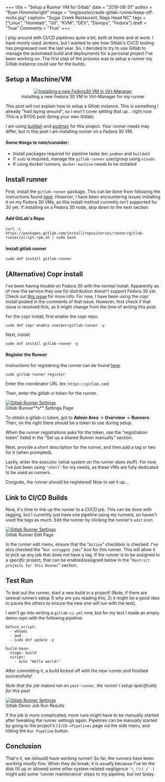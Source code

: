 +++
title  = "Setup a Runner VM for Gitlab"
date   = "2019-08-31"
author = "Ryan Himmelwright"
image  = "img/posts/create-gitlab-runner/keep-off-rocks.jpg"
caption= "Sugar Creek Restaurant, Nags Head NC"
tags   = ["Linux", "Homelab", "Git", "KVM", "DEV", "Devops", "Fedora"]
draft  = "True"
Comments = "True"
+++

I play around with CI/CD pipelines quite a bit, both at home and at work. I have
mostly used Jenkins, but I wanted to see how Gitlab's CI/CD tooling has
progressed over the last year. So, I decided to try to use Gitlab to manage the
automated build and deployments for a personal project I've been working on.
The first step of the process was to setup a runner my Gitlab instance could
use for the builds.

<!--more-->


## Setup a Machine/VM

<center>
<a href="/img/posts/create-gitlab-runner/fedora-vm-install.png">
<img alt="Installing a new Fedora30 VM in Virt-Manager" src="/img/posts/create-gitlab-runner/fedora-vm-install.png" style="max-width: 100%;"/></a>
<div class="caption">Installing a new Fedora 30 VM in Virt-Manager for my runner</div>
</center>

This post will not explain how to setup a Gitlab instance. This is
something I already "*had laying around*", so I won't cover setting that up...
right now. This is a BYOG post (bring your own Gitlab).

I am using [buildah](https://buildah.io/) and [podman](https://podman.io/) for
this project. Your runner needs may differ, but in this post I am installing
runner on a Fedora 30 VM.

#### Some things to note/consider:

- Install packages required for pipeline tasks (ex: `podman` and `buildah`)
- If `sudo` is required, manage the `gitlab-runner` user/group using `visudo`
- If using docker runners, `docker-machine` needs to be installed

## Install runner
First, install the `gitlab-runner` package. This can be done from following the
instructions found
[here](https://docs.gitlab.com/runner/install/linux-repository.html).
*However*, I have been encountering issues installing it on my Fedora 30 VMs,
as this install method currently isn't supported for 30 yet. If installing on a
Fedora 30 node, skip down to the next section.

#### Add GitLab's Repo

```
curl -L https://packages.gitlab.com/install/repositories/runner/gitlab-runner/script.rpm.sh | sudo bash
```

#### Install gitlab runner
```
sudo dnf install gitlab-runner
```

## (Alternative) Copr install

I've been having trouble on Fedora 30 with the normal install. Apparently as of
now the service they use for distribution doesn't support Fedora 30 yet. Check
out [this issue](https://gitlab.com/gitlab-org/gitlab-runner/issues/4401) for
more info. For now, I have been using the copr install posted in the comments
of that issue. However, first check if that issue is resolved first, as it
might change from the time of writing this post.

For the copr install, first enable the copr repo:

```
sudo dnf copr enable snecker/gitlab-runner -y
```

Next, install:

```
sudo dnf install gitlab-runner -y
```

#### Register the Runner

Instructions for registering the runner can be found
[here](https://docs.gitlab.com/runner/register/index.html).

```
sudo gitlab-runner register
```

Enter the coordinator URL (ex: `https://gitlab.com`)

Then, enter the *gitlab-ci* token for the runner.

<a href="/img/posts/create-gitlab-runner/gitlab-runner-settings.png">
<img alt="Gitlab Runner Settings" src="/img/posts/create-gitlab-runner/gitlab-runner-settings.png" style="max-width: 100%;"/></a>
<div class="caption">Gitlab Runner**s** Settings Page</div>

To obtain a gitlab-ci token, got to **Admin Area** -> **Overview** ->
**Runners**. Then, on the right there should be a token to use during setup.

When the runner registrations asks for the token, use the "registration token"
listed in the "Set up a shared Runner manually" section.

Next, provide a short description for the runner, and then add a tag or two
for it (when prompted).

Lastly, enter the executor (what system on the runner *does* stuff). For now,
I've just been using `"shell"` for my needs, as these VMs are fully dedicated
to be used as runners.

Congrats, the runner should be registered! Now to set it up...

## Link to CI/CD Builds

Now, it's time to link up the runner to a CI/CD job. This can be done with
tagging, but I currently just have one pipeline using my runners, so haven't
used the tags as much. Edit the runner by clicking the runner's `edit` icon.

<a href="/img/posts/create-gitlab-runner/runner-edit.png">
<img alt="Gitlab Runner Settings" src="/img/posts/create-gitlab-runner/runner-edit.png" style="max-width: 100%;"/></a>
<div class="caption">Gitlab Runner Edit Page</div>

In the runner edit menu, ensure that the "`Active`" checkbox is checked. I've
also checked the "`Run untagged jobs`" box for this runner. This will allow it
to pick up any job that does *not* have a tag. If the runner is to be assigned
to a *specific* project, that can be enabled/assigned below in the "`Restrict
projects for this Runner`" section.

## Test Run

To test out the runner, start a new build in a project! (Note, if there are
several runners setup 1) why are you reading this, 2) it might be a good idea
to pause the others to ensure the new one will run with the test).

I won't go into writing a `gitlab-ci.yml` now, but for my test I made an empty
demo repo with the following pipeline:

```
before_script:
  - whoami
  - pwd
  - sudo dnf update -y

build-base:
  stage: build
  script:
    - echo "Hello world!"
```

After committing it, a build kicked off with the new runner and finished
successfully!

*Note that the job indeed ran on `post-runner`, the runner I setup
specifically for this post*

<a href="/img/posts/create-gitlab-runner/pipeline-run.png">
<img alt="Gitlab Runner Settings" src="/img/posts/create-gitlab-runner/pipeline-run.png" style="max-width: 100%;"/></a>
<div class="caption">Gitlab Demo Job Run Results</div>

If the job is more complicated, more runs might have to be manually started
after tweaking the runner settings again. Pipelines can be manually started by
going to the project's `CI/CD->Pipelines` page via the side menu, and hitting
the `Run Pipeline` button.

## Conclusion

That's it, we *(should)* have working runner! So far, the runners have been
working *mostly* fine. When they *do* break, it is usually because I've let the disk fill
up or allowed some other system-related negligence `¯\_(ツ)_/¯`. I might add
some 'runner maintenance' steps to my pipeline, but not today.
